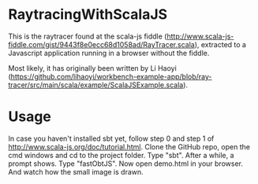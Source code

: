 # RaytracingWithScalaJS
This is the raytracer found at the scala-js fiddle (http://www.scala-js-fiddle.com/gist/9443f8e0ecc68d1058ad/RayTracer.scala),
extracted to a Javascript application running in a browser without the fiddle.

Most likely, it has originally been written by Li Haoyi (https://github.com/lihaoyi/workbench-example-app/blob/ray-tracer/src/main/scala/example/ScalaJSExample.scala).

# Usage
In case you haven't installed sbt yet, follow step 0 and step 1 of http://www.scala-js.org/doc/tutorial.html.
Clone the GitHub repo, open the cmd windows and cd to the project folder. Type "sbt". After a while, a prompt 
shows. Type "fastObtJS".
Now open demo.html in your browser. And watch how the small image is drawn.


